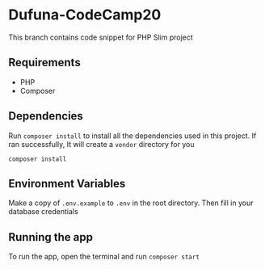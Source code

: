# Dufuna-CodeCamp20
This branch contains code snippet for PHP Slim project

## Requirements
- PHP
- Composer

## Dependencies 

Run `composer install` to  install all the dependencies used in this project. If ran successfully, It will create a `vendor` directory for you
```
composer install
```

## Environment Variables
Make a copy of `.env.example` to `.env` in the root directory. Then fill in your database credentials

## Running the app
To run the app, open the terminal and run `composer start`
